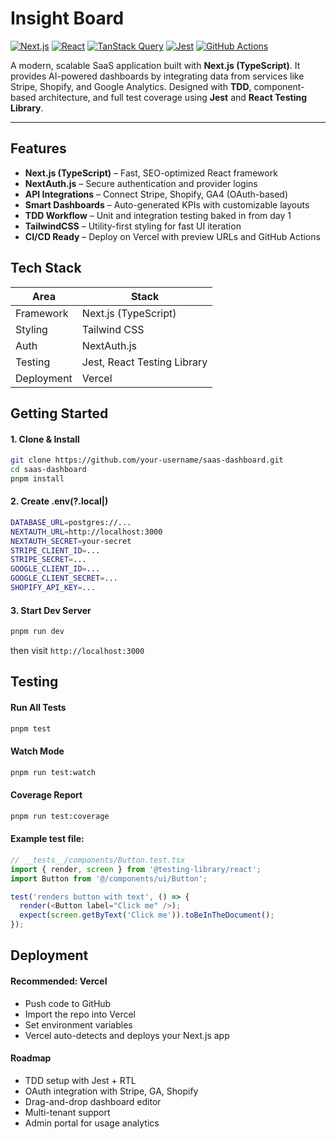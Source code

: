 # Insight Board

[![Next.js](https://img.shields.io/badge/Next.js-000?logo=nextdotjs&logoColor=white)](https://nextjs.org/)
[![React](https://img.shields.io/badge/React-20232a?logo=react&logoColor=61dafb)](https://reactjs.org/)
[![TanStack Query](https://img.shields.io/badge/TanStack%20Query-FF4154?logo=react-query&logoColor=white)](https://tanstack.com/query)
[![Jest](https://img.shields.io/badge/tested%20with-jest-99424f.svg?logo=jest)](https://jestjs.io/)
[![GitHub Actions](https://img.shields.io/github/actions/workflow/status/itsferdiardiansa/Insight-Board/ci.yml?label=CI&logo=githubactions&style=flat)](https://github.com/itsferdiardiansa/Insight-Board/actions)

A modern, scalable SaaS application built with **Next.js (TypeScript)**. It provides AI-powered dashboards by integrating data from services like Stripe, Shopify, and Google Analytics.
Designed with **TDD**, component-based architecture, and full test coverage using **Jest** and **React Testing Library**.

---

## Features

- **Next.js (TypeScript)** – Fast, SEO-optimized React framework
- **NextAuth.js** – Secure authentication and provider logins
- **API Integrations** – Connect Stripe, Shopify, GA4 (OAuth-based)
- **Smart Dashboards** – Auto-generated KPIs with customizable layouts
- **TDD Workflow** – Unit and integration testing baked in from day 1
- **TailwindCSS** – Utility-first styling for fast UI iteration
- **CI/CD Ready** – Deploy on Vercel with preview URLs and GitHub Actions


## Tech Stack

| Area          | Stack                        |
|---------------|------------------------------|
| Framework     | Next.js (TypeScript)         |
| Styling       | Tailwind CSS                 |
| Auth          | NextAuth.js                  |
| Testing       | Jest, React Testing Library  |
| Deployment    | Vercel                       |


## Getting Started

#### 1. Clone & Install

```bash
git clone https://github.com/your-username/saas-dashboard.git
cd saas-dashboard
pnpm install
```

#### 2. Create .env(?.local|)
```bash
DATABASE_URL=postgres://...
NEXTAUTH_URL=http://localhost:3000
NEXTAUTH_SECRET=your-secret
STRIPE_CLIENT_ID=...
STRIPE_SECRET=...
GOOGLE_CLIENT_ID=...
GOOGLE_CLIENT_SECRET=...
SHOPIFY_API_KEY=...
```

#### 3. Start Dev Server
```bash
pnpm run dev
```
then visit `http://localhost:3000`


## Testing

#### Run All Tests
```bash
pnpm test
```

#### Watch Mode
```bash
pnpm run test:watch
```

#### Coverage Report
```bash
pnpm run test:coverage
```

#### Example test file:
```ts
// __tests__/components/Button.test.tsx
import { render, screen } from '@testing-library/react';
import Button from '@/components/ui/Button';

test('renders button with text', () => {
  render(<Button label="Click me" />);
  expect(screen.getByText('Click me')).toBeInTheDocument();
});

```


## Deployment

#### Recommended: Vercel
- Push code to GitHub
- Import the repo into Vercel
- Set environment variables
- Vercel auto-detects and deploys your Next.js app

#### Roadmap
- TDD setup with Jest + RTL
- OAuth integration with Stripe, GA, Shopify
- Drag-and-drop dashboard editor
- Multi-tenant support
- Admin portal for usage analytics